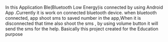 In this Application Ble(Bluetooth Low Energy)is connected by using Android App .Currently it is work on connected bluetooth device. when bluetooth connected, app shoot sms to saved number in the app,When it is disconnected that time also shoot the  sms , by using volume button it will send the sms for the help.
Basically this project created for the Education purpose
